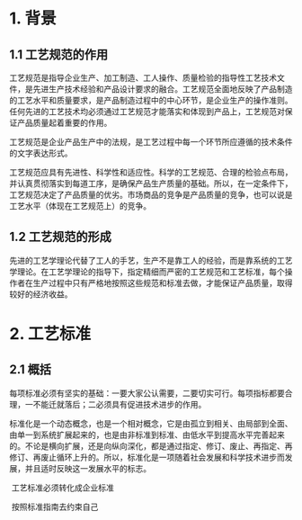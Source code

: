 # 1. 背景

## 1.1 工艺规范的作用

​    工艺规范是指导企业生产、加工制造、工人操作、质量检验的指导性工艺技术文件，是先进生产技术经验和产品设计要求的融合。工艺规范全面地反映了产品制造的工艺水平和质量要求，是产品制造过程中的中心环节，是企业生产的操作准则。任何先进的工艺技术均必须通过工艺规范才能落实和体现到产品上，工艺规范对保证产品质量起着重要的作用。

​    工艺规范是企业产品生产中的法规，是工艺过程中每一个环节所应遵循的技术条件的文字表达形式。

​    工艺规范应具有先进性、科学性和适应性。科学的工艺规范、合理的检验点布局，并认真贯彻落实到每道工序，是确保产品生产质量的基础。所以，在一定条件下，工艺规范决定了产品质量的优劣。市场商品的竞争是产品质量的竞争，也可以说是工艺水平（体现在工艺规范上）的竞争。

## 1.2 工艺规范的形成

​    先进的工艺学理论代替了工人的手艺，生产不是靠工人的经验，而是靠系统的工艺学理论。在工艺学理论的指导下，指定精细而严密的工艺规范和工艺标准，每个操作者在生产过程中只有严格地按照这些规范和标准去做，才能保证产品质量，取得较好的经济收益。

# 2. 工艺标准

## 2.1 概括

  每项标准必须有坚实的基础：一要大家公认需要，二要切实可行。每项指标都要合理，一不能迁就落后；二必须具有促进技术进步的作用。

​    标准化是一个动态概念，也是一个相对概念，它是由孤立到相关、由局部到全面、由单一到系统扩展起来的，也是由非标准到标准、由低水平到提高水平完善起来的。不论是横向扩展，还是向纵向深化，都是通过指定、修订、废止、再指定、再修订、再废止循环上升的。所以，标准化是一项随着社会发展和科学技术进步而发展，并且适时反映这一发展水平的标志。

​    工艺标准必须转化成企业标准

​    按照标准指南去约束自己

